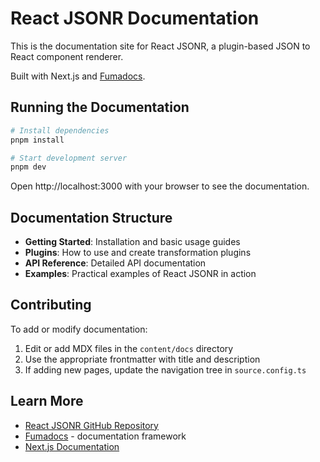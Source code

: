 # React JSONR Documentation

This is the documentation site for React JSONR, a plugin-based JSON to React component renderer.

Built with Next.js and [Fumadocs](https://github.com/fuma-nama/fumadocs).

## Running the Documentation

```bash
# Install dependencies
pnpm install

# Start development server
pnpm dev
```

Open http://localhost:3000 with your browser to see the documentation.

## Documentation Structure

- **Getting Started**: Installation and basic usage guides
- **Plugins**: How to use and create transformation plugins
- **API Reference**: Detailed API documentation
- **Examples**: Practical examples of React JSONR in action

## Contributing

To add or modify documentation:

1. Edit or add MDX files in the `content/docs` directory
2. Use the appropriate frontmatter with title and description
3. If adding new pages, update the navigation tree in `source.config.ts`

## Learn More

- [React JSONR GitHub Repository](https://github.com/aryasaatvik/react-jsonr)
- [Fumadocs](https://fumadocs.vercel.app) - documentation framework
- [Next.js Documentation](https://nextjs.org/docs)
